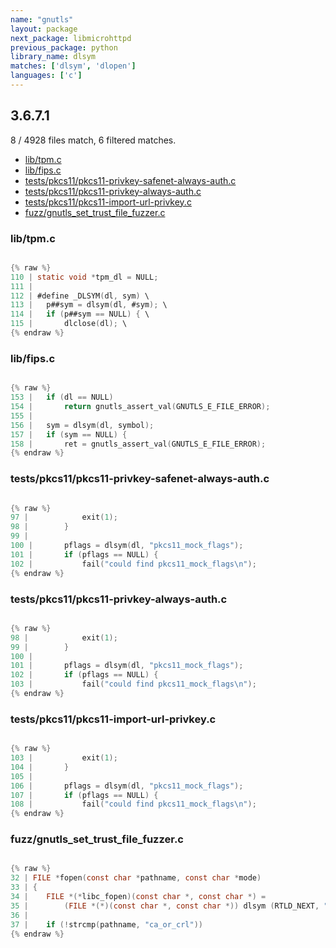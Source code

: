 ```yaml
---
name: "gnutls"
layout: package
next_package: libmicrohttpd
previous_package: python
library_name: dlsym
matches: ['dlsym', 'dlopen']
languages: ['c']
---
```

## 3.6.7.1
8 / 4928 files match, 6 filtered matches.

 - [lib/tpm.c](#libtpmc)
 - [lib/fips.c](#libfipsc)
 - [tests/pkcs11/pkcs11-privkey-safenet-always-auth.c](#testspkcs11pkcs11-privkey-safenet-always-authc)
 - [tests/pkcs11/pkcs11-privkey-always-auth.c](#testspkcs11pkcs11-privkey-always-authc)
 - [tests/pkcs11/pkcs11-import-url-privkey.c](#testspkcs11pkcs11-import-url-privkeyc)
 - [fuzz/gnutls_set_trust_file_fuzzer.c](#fuzzgnutls_set_trust_file_fuzzerc)

### lib/tpm.c

```c

{% raw %}
110 | static void *tpm_dl = NULL;
111 | 
112 | #define _DLSYM(dl, sym) \
113 | 	p##sym = dlsym(dl, #sym); \
114 | 	if (p##sym == NULL) { \
115 | 		dlclose(dl); \
{% endraw %}

```
### lib/fips.c

```c

{% raw %}
153 | 	if (dl == NULL)
154 | 		return gnutls_assert_val(GNUTLS_E_FILE_ERROR);
155 | 
156 | 	sym = dlsym(dl, symbol);
157 | 	if (sym == NULL) {
158 | 		ret = gnutls_assert_val(GNUTLS_E_FILE_ERROR);
{% endraw %}

```
### tests/pkcs11/pkcs11-privkey-safenet-always-auth.c

```c

{% raw %}
97 | 			exit(1);
98 | 		}
99 | 
100 | 		pflags = dlsym(dl, "pkcs11_mock_flags");
101 | 		if (pflags == NULL) {
102 | 			fail("could find pkcs11_mock_flags\n");
{% endraw %}

```
### tests/pkcs11/pkcs11-privkey-always-auth.c

```c

{% raw %}
98 | 			exit(1);
99 | 		}
100 | 
101 | 		pflags = dlsym(dl, "pkcs11_mock_flags");
102 | 		if (pflags == NULL) {
103 | 			fail("could find pkcs11_mock_flags\n");
{% endraw %}

```
### tests/pkcs11/pkcs11-import-url-privkey.c

```c

{% raw %}
103 | 			exit(1);
104 | 		}
105 | 
106 | 		pflags = dlsym(dl, "pkcs11_mock_flags");
107 | 		if (pflags == NULL) {
108 | 			fail("could find pkcs11_mock_flags\n");
{% endraw %}

```
### fuzz/gnutls_set_trust_file_fuzzer.c

```c

{% raw %}
32 | FILE *fopen(const char *pathname, const char *mode)
33 | {
34 | 	FILE *(*libc_fopen)(const char *, const char *) =
35 | 		(FILE *(*)(const char *, const char *)) dlsym (RTLD_NEXT, "fopen");
36 | 
37 | 	if (!strcmp(pathname, "ca_or_crl"))
{% endraw %}

```